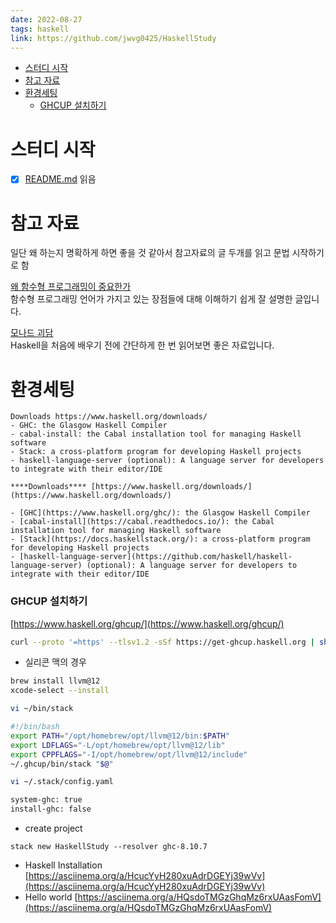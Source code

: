 ```yaml
---
date: 2022-08-27
tags: haskell
link: https://github.com/jwvg0425/HaskellStudy
---
```


- [스터디 시작](#스터디-시작)
- [참고 자료](#참고-자료)
- [환경세팅](#환경세팅)
    - [GHCUP 설치하기](#ghcup-설치하기)

# 스터디 시작

- [x] [README.md](./README.md) 읽음

# 참고 자료

일단 왜 하는지 명확하게 하면 좋을 것 같아서 참고자료의 글 두개를 읽고 문법 시작하기로 함

[왜 함수형 프로그래밍이 중요한가](https://medium.com/@jooyunghan/%EC%99%9C-%ED%95%A8%EC%88%98%ED%98%95-%ED%94%84%EB%A1%9C%EA%B7%B8%EB%9E%98%EB%B0%8D%EC%9D%B4-%EC%A4%91%EC%9A%94%ED%95%9C%EA%B0%80-john-hughes-1989-f6a1074a055b#.3x63auh15)  
함수형 프로그래밍 언어가 가지고 있는 장점들에 대해 이해하기 쉽게 잘 설명한 글입니다.

[모나드 괴담](https://e.xtendo.org/haskell/ko/monad_fear/slide)  
Haskell을 처음에 배우기 전에 간단하게 한 번 읽어보면 좋은 자료입니다.

# 환경세팅

```
Downloads https://www.haskell.org/downloads/
- GHC: the Glasgow Haskell Compiler
- cabal-install: the Cabal installation tool for managing Haskell software
- Stack: a cross-platform program for developing Haskell projects
- haskell-language-server (optional): A language server for developers to integrate with their editor/IDE

****Downloads**** [https://www.haskell.org/downloads/](https://www.haskell.org/downloads/)

- [GHC](https://www.haskell.org/ghc/): the Glasgow Haskell Compiler
- [cabal-install](https://cabal.readthedocs.io/): the Cabal installation tool for managing Haskell software
- [Stack](https://docs.haskellstack.org/): a cross-platform program for developing Haskell projects
- [haskell-language-server](https://github.com/haskell/haskell-language-server) (optional): A language server for developers to integrate with their editor/IDE
```

### GHCUP 설치하기

[https://www.haskell.org/ghcup/](https://www.haskell.org/ghcup/)

```bash
curl --proto '=https' --tlsv1.2 -sSf https://get-ghcup.haskell.org | sh
```

- 실리콘 맥의 경우

```bash
brew install llvm@12
xcode-select --install

vi ~/bin/stack

#!/bin/bash
export PATH="/opt/homebrew/opt/llvm@12/bin:$PATH"
export LDFLAGS="-L/opt/homebrew/opt/llvm@12/lib"
export CPPFLAGS="-I/opt/homebrew/opt/llvm@12/include"
~/.ghcup/bin/stack "$@"

vi ~/.stack/config.yaml

system-ghc: true
install-ghc: false
```

- create project

```
stack new HaskellStudy --resolver ghc-8.10.7
```

- Haskell Installation [https://asciinema.org/a/HcucYyH280xuAdrDGEYj39wVv](https://asciinema.org/a/HcucYyH280xuAdrDGEYj39wVv)
- Hello world [https://asciinema.org/a/HQsdoTMGzGhqMz6rxUAasFomV](https://asciinema.org/a/HQsdoTMGzGhqMz6rxUAasFomV)
